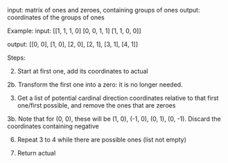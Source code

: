 input: matrix of ones and zeroes, containing groups of ones
output: coordinates of the groups of ones

Example:
input:
[[1, 1, 1, 0]
 [0, 0, 1, 1]
 [1, 1, 0, 0]]

output:
[[0, 0], [1, 0], [2, 0], [2, 1], [3, 1], [4, 1]]

Steps:

2. Start at first one, add its coordinates to actual

2b. Transform the first one into a zero: it is no longer needed.

3. Get a list of potential cardinal direction coordinates relative to that first one/first possible, and remove the ones that are zeroes

3b. Note that for (0, 0), these will be (1, 0), (-1, 0), (0, 1), (0, -1). Discard the coordinates containing negative

6. Repeat 3 to 4 while there are possible ones (list not empty)

7. Return actual
